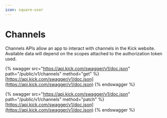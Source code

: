 ```yaml
---
icon: square-user
---
```


# Channels

Channels APIs allow an app to interact with channels in the Kick website. Available data will depend on the scopes attached to the authorization token used.

{% swagger src="https://api.kick.com/swagger/v1/doc.json" path="/public/v1/channels" method="get" %}
[https://api.kick.com/swagger/v1/doc.json](https://api.kick.com/swagger/v1/doc.json)
{% endswagger %}

{% swagger src="https://api.kick.com/swagger/v1/doc.json" path="/public/v1/channels" method="patch" %}
[https://api.kick.com/swagger/v1/doc.json](https://api.kick.com/swagger/v1/doc.json)
{% endswagger %}
